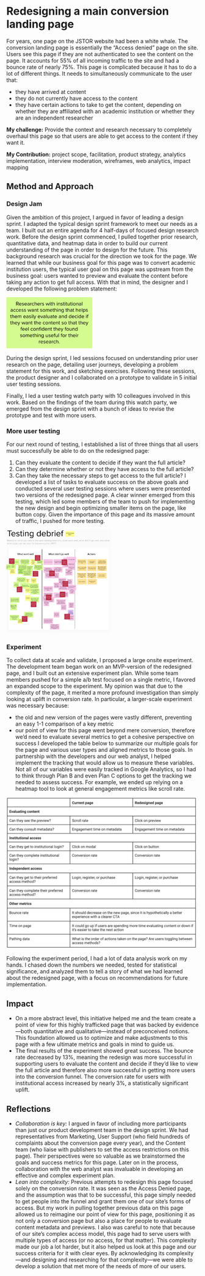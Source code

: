 # Redesigning a main conversion landing page

For years, one page on the JSTOR website had been a white whale. The conversion landing page is essentially the “Access denied” page on the site. Users see this page if they are not authenticated to see the content on the page. It accounts for 55% of all incoming traffic to the site and had a bounce rate of nearly 75%. 
This page is complicated because it has to do a lot of different things. It needs to simultaneously communicate to the user that: 
* they have arrived at content
* they do not currently have access to the content
* they have certain actions to take to get the content, depending on whether they are affiliated with an academic institution or whether they are an independent researcher

**My challenge:**  Provide the context and research necessary to completely overhaul this page so that users are able to get access to the content if they want it. 

**My Contribution:** project scope, facilitation, product strategy, analytics implementation, interview moderation, wireframes, web analytics, impact mapping


## Method and Approach

### Design Jam

Given the ambition of this project, I argued in favor of leading a design sprint. I adapted the typical design sprint framework to meet our needs as a team. I built out an entire agenda for 4 half-days of focused design research work. Before the design sprint commenced, I pulled together prior research, quantitative data, and heatmap data in order to build our current understanding of the page in order to design for the future. This background research was crucial for the direction we took for the page. We learned that while our business goal for this page was to convert academic institution users, the typical user goal on this page was upstream from the business goal: users wanted to preview and evaluate the content before taking any action to get full access. With that in mind, the designer and I developed the following problem statement:

<img src="/images/Screen Shot 2020-06-27 at 2.39.09 PM.png" width="225">

During the design sprint, I led sessions focused on understanding prior user research on the page, detailing user journeys, developing a problem statement for this work, and sketching exercises. Following these sessions, the product designer and I collaborated on a prototype to validate in 5 initial user testing sessions. 

Finally, I led a user testing watch party with 10 colleagues involved in this work. Based on the findings of the team during this watch party, we emerged from the design sprint with a bunch of ideas to revise the prototype and test with more users. 

### More user testing

For our next round of testing, I established a list of three things that all users must successfully be able to do on the redesigned page:
1. Can they evaluate the content to decide if they want the full article?
2. Can they determine whether or not they have access to the full article?
3. Can they take the necessary steps to get access to the full article?
I developed a list of tasks to evaluate success on the above goals and conducted several user testing sessions where users were presented two versions of the redesigned page. A clear winner emerged from this testing, which led some members of the team to push for implementing the new design and begin optimizing smaller items on the page, like button copy. Given the importance of this page and its massive amount of traffic, I pushed for more testing.

<img src="/images/Screen Shot 2020-06-27 at 2.15.26 PM.png" width="275">

### Experiment

To collect data at scale and validate, I proposed a large onsite experiment. The development team began work on an MVP-version of the redesigned page, and I built out an extensive experiment plan. While some team members pushed for a simple a/b test focused on a single metric, I favored an expanded scope to the experiment. My opinion was that due to the complexity of the page, it merited a more profound investigation than simply looking at uplift in conversion rate. In particular, a larger-scale experiment was necessary because:
* the old and new version of the pages were vastly different, preventing an easy 1-1 comparison of a key metric
* our point of view for this page went beyond mere conversion, therefore we’d need to evaluate several metrics to get a cohesive perspective on success
I developed the table below to summarize our multiple goals for the page and various user types and aligned metrics to those goals. In partnership with the developers and our web analyst, I helped implement the tracking that would allow us to measure these variables. Not all of our variables were easily tracked in Google Analytics, so I had to think through Plan B and even Plan C options to get the tracking we needed to assess success. For example, we ended up relying on a heatmap tool to look at general engagement metrics like scroll rate. 

<img src="/images/Screen Shot 2020-06-27 at 3.04.28 PM.png" width="500">

Following the experiment period, I had a lot of data analysis work on my hands. I chased down the numbers we needed, tested for statistical significance, and analyzed them to tell a story of what we had learned about the redesigned page, with a focus on recommendations for future implementation.

## Impact

* On a more abstract level, this initiative helped me and the team create a point of view for this highly trafficked page that was backed by evidence—both quantitative and qualitative—instead of preconceived notions. This foundation allowed us to optimize and make adjustments to this page with a few ultimate metrics and goals in mind to guide us.
* The final results of the experiment showed great success. The bounce rate decreased by 13%, meaning the redesign was more successful in supporting users to evaluate the content and decide if they’d like to view the full article and therefore also more successful in getting more users into the conversion funnel. The conversion rate for users with institutional access increased by nearly 3%, a statistically significant uplift. 

## Reflections

* *Collaboration is key:* I argued in favor of including more participants than just our product development team in the design sprint. We had representatives from Marketing, User Support (who field hundreds of complaints about the conversion page every year), and the Content team (who liaise with publishers to set the access restrictions on this page). Their perspectives were so valuable as we brainstormed the goals and success metrics for this page. Later on in the process, collaboration with the web analyst was invaluable in developing an effective and complex experiment plan.
* *Lean into complexity:* Previous attempts to redesign this page focused solely on the conversion rate. It was seen as the Access Denied page, and the assumption was that to be successful, this page simply needed to get people into the funnel and grant them one of our site’s forms of access. But my work in pulling together previous data on this page allowed us to reimagine our point of view for this page, positioning it as not only a conversion page but also a place for people to evaluate content metadata and previews. I also was careful to note that because of our site’s complex access model, this page had to serve users with multiple types of access (or no access, for that matter). This complexity made our job a lot harder, but it also helped us look at this page and our success criteria for it with clear eyes. By acknowledging its complexity—and designing and researching for that complexity—we were able to develop a solution that met more of the needs of more of our users. 
